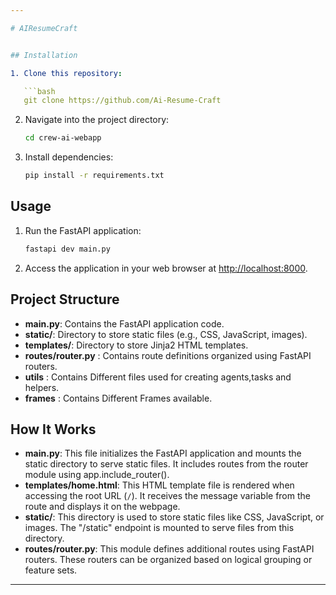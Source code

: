 ```yaml
--- 

# AIResumeCraft


## Installation

1. Clone this repository:

   ```bash
   git clone https://github.com/Ai-Resume-Craft
   ```

2. Navigate into the project directory:

   ```bash
   cd crew-ai-webapp
   ```

3. Install dependencies:

   ```bash
   pip install -r requirements.txt
   ```

## Usage

1. Run the FastAPI application:

   ```bash
   fastapi dev main.py
   ```

2. Access the application in your web browser at [http://localhost:8000](http://localhost:8000).

## Project Structure

- **main.py**: Contains the FastAPI application code.
- **static/**: Directory to store static files (e.g., CSS, JavaScript, images).
- **templates/**: Directory to store Jinja2 HTML templates.
- **routes/router.py** : Contains route definitions organized using FastAPI routers.
- **utils** : Contains Different files used for creating agents,tasks and helpers.
- **frames** : Contains Different Frames available.

## How It Works

- **main.py**: This file initializes the FastAPI application and mounts the static directory to serve static files. It includes routes from the router module using app.include_router().
- **templates/home.html**: This HTML template file is rendered when accessing the root URL (`/`). It receives the message variable from the route and displays it on the webpage.
- **static/**: This directory is used to store static files like CSS, JavaScript, or images. The "/static" endpoint is mounted to serve files from this directory.
- **routes/router.py**: This module defines additional routes using FastAPI routers. These routers can be organized based on logical grouping or feature sets.

---
```

